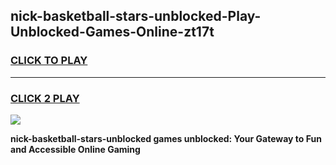 
## nick-basketball-stars-unblocked-Play-Unblocked-Games-Online-zt17t
<h3>
<a href="https://premium76.site?title=nick-basketball-stars-unblocked&ref=25A">CLICK TO PLAY</a></h3>
<hr>

<h3>
<a href="https://premium76.site?title=nick-basketball-stars-unblocked&ref=25A">CLICK 2 PLAY</a>
  
</h3>

<a href="https://premium76.site?title=nick-basketball-stars-unblocked&ref=25A"><img src="https://clearcache.store/games.png"></a>


**nick-basketball-stars-unblocked games unblocked: Your Gateway to Fun and Accessible Online Gaming**
